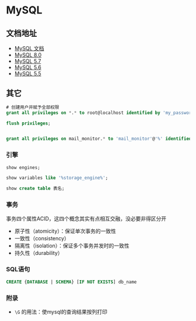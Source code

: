 # MySQL

## 文档地址

- [MySQL 文档](https://dev.mysql.com/doc/)
- [MySQL 8.0](https://dev.mysql.com/doc/refman/8.0/en/introduction.html)
- [MySQL 5.7](https://dev.mysql.com/doc/refman/5.7/en/introduction.html)
- [MySQL 5.6](https://dev.mysql.com/doc/refman/5.6/en/introduction.html)
- [MySQL 5.5](https://dev.mysql.com/doc/refman/5.5/en/introduction.html)



## 其它 

```sql
# 创建用户并赋予全部权限
grant all privileges on *.* to root@localhost identified by 'my_password';

flush privileges;


grant all privileges on mail_monitor.* to 'mail_monitor'@'%' identified by 'dy2980Mail_monitor';
```

### 引擎

```sql
show engines;

show variables like '%storage_engine%';

show create table 表名;
```

### 事务

事务四个属性ACID，这四个概念其实有点相互交融，没必要非得区分开



- 原子性（atomicity）：保证单次事务的一致性
- 一致性（consistency）
- 隔离性（isolation）：保证多个事务并发时的一致性
- 持久性（durability）

### SQL语句

```sql
CREATE {DATABASE | SCHEMA} [IF NOT EXISTS] db_name 

```

### 附录

- `\G` 的用法：使mysql的查询结果按列打印



